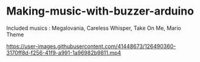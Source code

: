 # Making-music-with-buzzer-arduino
Included musics : Megalovania, Careless Whisper, Take On Me, Mario Theme



https://user-images.githubusercontent.com/41448673/126490360-3170ff8d-f256-41f9-a991-1a96982b9811.mp4

